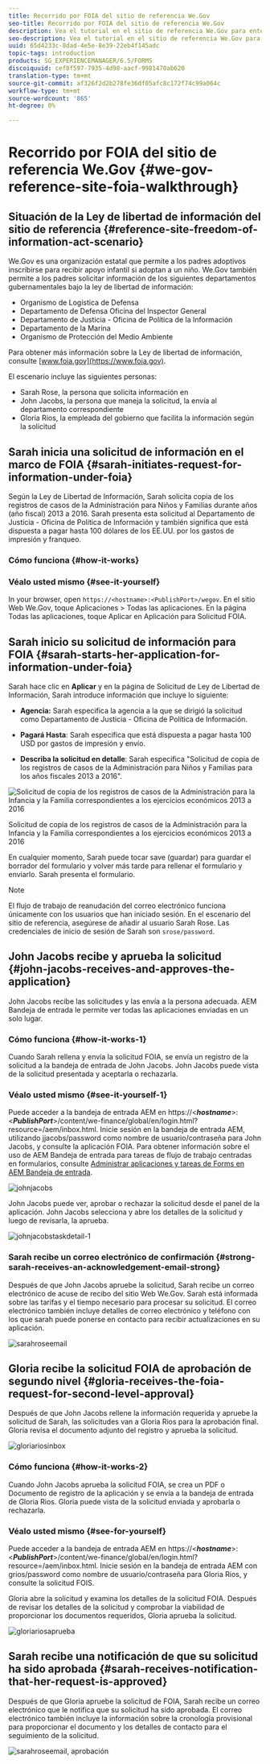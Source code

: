 ```yaml
---
title: Recorrido por FOIA del sitio de referencia We.Gov
seo-title: Recorrido por FOIA del sitio de referencia We.Gov
description: Vea el tutorial en el sitio de referencia We.Gov para entender cómo AEM Forms ayuda a los gobiernos a recibir e impartir la información solicitada por individuos bajo la Ley de Libertad de Información.
seo-description: Vea el tutorial en el sitio de referencia We.Gov para entender cómo AEM Forms ayuda a los gobiernos a recibir e impartir la información solicitada por individuos bajo la Ley de Libertad de Información.
uuid: 65d4233c-8dad-4e5e-8e39-22eb4f145adc
topic-tags: introduction
products: SG_EXPERIENCEMANAGER/6.5/FORMS
discoiquuid: cef8f597-7935-4d98-aacf-9981470ab620
translation-type: tm+mt
source-git-commit: af326f2d2b278fe36df05afc8c172f74c99a064c
workflow-type: tm+mt
source-wordcount: '865'
ht-degree: 0%

---
```



# Recorrido por FOIA del sitio de referencia We.Gov {#we-gov-reference-site-foia-walkthrough}

## Situación de la Ley de libertad de información del sitio de referencia {#reference-site-freedom-of-information-act-scenario}

We.Gov es una organización estatal que permite a los padres adoptivos inscribirse para recibir apoyo infantil si adoptan a un niño. We.Gov también permite a los padres solicitar información de los siguientes departamentos gubernamentales bajo la ley de libertad de información:

* Organismo de Logística de Defensa
* Departamento de Defensa Oficina del Inspector General
* Departamento de Justicia - Oficina de Política de la Información
* Departamento de la Marina
* Organismo de Protección del Medio Ambiente

Para obtener más información sobre la Ley de libertad de información, consulte [www.foia.gov](https://www.foia.gov).

El escenario incluye las siguientes personas:

* Sarah Rose, la persona que solicita información en
* John Jacobs, la persona que maneja la solicitud, la envía al departamento correspondiente
* Gloria Rios, la empleada del gobierno que facilita la información según la solicitud

## Sarah inicia una solicitud de información en el marco de FOIA {#sarah-initiates-request-for-information-under-foia}

Según la Ley de Libertad de Información, Sarah solicita copia de los registros de casos de la Administración para Niños y Familias durante años (año fiscal) 2013 a 2016. Sarah presenta esta solicitud al Departamento de Justicia - Oficina de Política de Información y también significa que está dispuesta a pagar hasta 100 dólares de los EE.UU. por los gastos de impresión y franqueo.

### Cómo funciona {#how-it-works}

### Véalo usted mismo {#see-it-yourself}

In your browser, open `https://<hostname>:<PublishPort>/wegov`. En el sitio Web We.Gov, toque Aplicaciones > Todas las aplicaciones. En la página Todas las aplicaciones, toque Aplicar en Aplicación para Solicitud FOIA.

## Sarah inicio su solicitud de información para FOIA {#sarah-starts-her-application-for-information-under-foia}

Sarah hace clic en **Aplicar** y en la página de Solicitud de Ley de Libertad de Información, Sarah introduce información que incluye lo siguiente:

* **Agencia:** Sarah especifica la agencia a la que se dirigió la solicitud como Departamento de Justicia - Oficina de Política de Información.

* **Pagará Hasta**: Sarah especifica que está dispuesta a pagar hasta 100 USD por gastos de impresión y envío.
* **Describa la solicitud en detalle**: Sarah especifica &quot;Solicitud de copia de los registros de casos de la Administración para Niños y Familias para los años fiscales 2013 a 2016&quot;.

![Solicitud de copia de los registros de casos de la Administración para la Infancia y la Familia correspondientes a los ejercicios económicos 2013 a 2016](assets/sarahfiosform.png)

Solicitud de copia de los registros de casos de la Administración para la Infancia y la Familia correspondientes a los ejercicios económicos 2013 a 2016

En cualquier momento, Sarah puede tocar save (guardar) para guardar el borrador del formulario y volver más tarde para rellenar el formulario y enviarlo. Sarah presenta el formulario.

>[!NOTE]
>
>El flujo de trabajo de reanudación del correo electrónico funciona únicamente con los usuarios que han iniciado sesión. En el escenario del sitio de referencia, asegúrese de añadir al usuario Sarah Rose. Las credenciales de inicio de sesión de Sarah son `srose/password`.

## John Jacobs recibe y aprueba la solicitud {#john-jacobs-receives-and-approves-the-application}

John Jacobs recibe las solicitudes y las envía a la persona adecuada. AEM Bandeja de entrada le permite ver todas las aplicaciones enviadas en un solo lugar.

### Cómo funciona {#how-it-works-1}

Cuando Sarah rellena y envía la solicitud FOIA, se envía un registro de la solicitud a la bandeja de entrada de John Jacobs. John Jacobs puede vista de la solicitud presentada y aceptarla o rechazarla.

### Véalo usted mismo {#see-it-yourself-1}

Puede acceder a la bandeja de entrada AEM en https://&lt;***hostname***>:&lt;***PublishPort***>/content/we-finance/global/en/login.html?resource=/aem/inbox.html. Inicie sesión en la bandeja de entrada AEM, utilizando jjacobs/password como nombre de usuario/contraseña para John Jacobs, y consulte la aplicación FOIA. Para obtener información sobre el uso de AEM Bandeja de entrada para tareas de flujo de trabajo centradas en formularios, consulte [Administrar aplicaciones y tareas de Forms en AEM Bandeja de entrada](/help/forms/using/manage-applications-inbox.md).

![johnjacobs](assets/johnjacobs.png)

John Jacobs puede ver, aprobar o rechazar la solicitud desde el panel de la aplicación. John Jacobs selecciona y abre los detalles de la solicitud y luego de revisarla, la aprueba.

![johnjacobstaskdetail-1](assets/johnjacobstaskdetail-1.png)

### <strong>Sarah recibe un correo electrónico de confirmación</strong> {#strong-sarah-receives-an-acknowledgement-email-strong}

Después de que John Jacobs apruebe la solicitud, Sarah recibe un correo electrónico de acuse de recibo del sitio Web We.Gov. Sarah está informada sobre las tarifas y el tiempo necesario para procesar su solicitud. El correo electrónico también incluye detalles de correo electrónico y teléfono con los que sarah puede ponerse en contacto para recibir actualizaciones en su aplicación.

![sarahroseemail](assets/sarahroseemail.png)

## Gloria recibe la solicitud FOIA de aprobación de segundo nivel {#gloria-receives-the-foia-request-for-second-level-approval}

Después de que John Jacobs rellene la información requerida y apruebe la solicitud de Sarah, las solicitudes van a Gloria Rios para la aprobación final. Gloria revisa el documento adjunto del registro y aprueba la solicitud.

![gloriariosinbox](assets/gloriariosinbox.png)

### Cómo funciona {#how-it-works-2}

Cuando John Jacobs aprueba la solicitud FOIA, se crea un PDF o Documento de registro de la aplicación y se envía a la bandeja de entrada de Gloria Rios. Gloria puede vista de la solicitud enviada y aprobarla o rechazarla.

### Véalo usted mismo {#see-for-yourself}

Puede acceder a la bandeja de entrada AEM en https://&lt;***hostname***>:&lt;***PublishPort***>/content/we-finance/global/en/login.html?resource=/aem/inbox.html. Inicie sesión en la bandeja de entrada AEM con grios/password como nombre de usuario/contraseña para Gloria Rios, y consulte la solicitud FOIS.

Gloria abre la solicitud y examina los detalles de la solicitud FOIA. Después de revisar los detalles de la solicitud y comprobar la viabilidad de proporcionar los documentos requeridos, Gloria aprueba la solicitud.

![gloriariosaprueba](assets/gloriariosapproves.png)

## Sarah recibe una notificación de que su solicitud ha sido aprobada {#sarah-receives-notification-that-her-request-is-approved}

Después de que Gloria apruebe la solicitud de FOIA, Sarah recibe un correo electrónico que le notifica que su solicitud ha sido aprobada. El correo electrónico también incluye la información sobre la cronología provisional para proporcionar el documento y los detalles de contacto para el seguimiento de la solicitud.

![sarahroseemail, aprobación](assets/sarahroseemailapproval.png)

